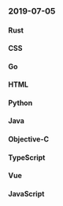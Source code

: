 ### 2019-07-05

#### Rust

#### CSS

#### Go

#### HTML

#### Python

#### Java

#### Objective-C

#### TypeScript

#### Vue

#### JavaScript
